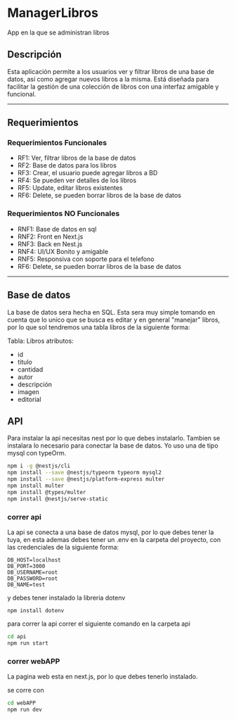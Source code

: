 # ManagerLibros
App en la que se administran libros

## Descripción 
Esta aplicación permite a los usuarios ver y filtrar libros de una base de datos, así como agregar nuevos libros a la misma. Está diseñada para facilitar la gestión de una colección de libros con una interfaz amigable y funcional. 

---
## Requerimientos

### Requerimientos Funcionales 
* RF1: Ver, filtrar libros de la base de datos
* RF2: Base de datos para los libros
* RF3: Crear, el usuario puede agregar libros a BD 
* RF4: Se pueden ver detalles de los libros
* RF5: Update, editar libros existentes
* RF6: Delete, se pueden borrar libros de la base de datos

### Requerimientos NO Funcionales 
* RNF1: Base de datos en sql
* RNF2: Front en Next.js
* RNF3: Back en Nest.js
* RNF4: UI/UX Bonito y amigable
* RNF5: Responsiva con soporte para el telefono
* RF6: Delete, se pueden borrar libros de la base de datos

----
## Base de datos

La base de datos sera hecha en SQL.
Esta sera muy simple tomando en cuenta que lo unico que se busca es editar y en general "manejar" libros, por lo que sol tendremos una tabla libros de la siguiente forma:

Tabla: Libros
atributos:
* id
* titulo
* cantidad
* autor
* descripción
* imagen
* editorial


## API

Para instalar la api necesitas nest por lo que debes instalarlo.
Tambien se instalara lo necesario para conectar la base de datos.
Yo uso una de tipo mysql con typeOrm. 
```bash
npm i -g @nestjs/cli
npm install --save @nestjs/typeorm typeorm mysql2
npm install --save @nestjs/platform-express multer
npm install multer
npm install @types/multer
npm install @nestjs/serve-static
```

### correr api

La api se conecta a una base de datos mysql, por lo que debes tener la tuya, en esta ademas debes tener un .env en la carpeta del proyecto, con las credenciales de la siguiente forma:

```
DB_HOST=localhost
DB_PORT=3000
DB_USERNAME=root
DB_PASSWORD=root
DB_NAME=test
```

y debes tener instalado la libreria dotenv

```
npm install dotenv
```

para correr la api correr el siguiente comando en la carpeta api

``` bash
cd api 
npm run start
```


### correr webAPP

La pagina web esta en next.js, por lo que  debes tenerlo instalado.

se corre con


``` bash
cd webAPP 
npm run dev
```